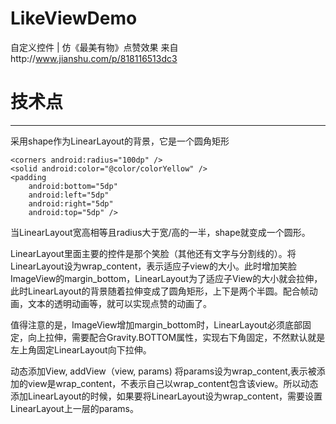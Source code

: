 # LikeViewDemo

自定义控件 | 仿《最美有物》点赞效果 来自http://www.jianshu.com/p/818116513dc3

# 技术点
---
采用shape作为LinearLayout的背景，它是一个圆角矩形

<?xml version="1.0" encoding="utf-8"?>
<shape xmlns:android="http://schemas.android.com/apk/res/android"
    android:shape="rectangle">

    <corners android:radius="100dp" />
    <solid android:color="@color/colorYellow" />
    <padding
        android:bottom="5dp"
        android:left="5dp"
        android:right="5dp"
        android:top="5dp" />
</shape>

当LinearLayout宽高相等且radius大于宽/高的一半，shape就变成一个圆形。

LinearLayout里面主要的控件是那个笑脸（其他还有文字与分割线的）。将LinearLayout设为wrap_content，表示适应子view的大小。此时增加笑脸ImageView的margin_bottom，LinearLayout为了适应子View的大小就会拉伸，此时LinearLayout的背景随着拉伸变成了圆角矩形，上下是两个半圆。配合帧动画，文本的透明动画等，就可以实现点赞的动画了。

值得注意的是，ImageView增加margin_bottom时，LinearLayout必须底部固定，向上拉伸，需要配合Gravity.BOTTOM属性，实现右下角固定，不然默认就是左上角固定LinearLayout向下拉伸。

动态添加View, addView（view, params) 将params设为wrap_content,表示被添加的view是wrap_content，不表示自己以wrap_content包含该view。所以动态添加LinearLayout的时候，如果要将LinearLayout设为wrap_content，需要设置LinearLayout上一层的params。








